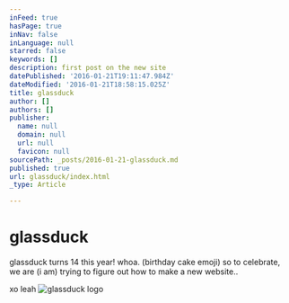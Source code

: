 ```yaml
---
inFeed: true
hasPage: true
inNav: false
inLanguage: null
starred: false
keywords: []
description: first post on the new site
datePublished: '2016-01-21T19:11:47.984Z'
dateModified: '2016-01-21T18:58:15.025Z'
title: glassduck
author: []
authors: []
publisher:
  name: null
  domain: null
  url: null
  favicon: null
sourcePath: _posts/2016-01-21-glassduck.md
published: true
url: glassduck/index.html
_type: Article

---
```

# glassduck

glassduck turns 14 this year!  whoa.  (birthday cake emoji)   so to celebrate, we are  (i am) trying to figure out how to make a new website.. 

xo leah
![glassduck logo](https://s3-us-west-2.amazonaws.com/the-grid-img/p/bf2f599e57c58a94dba8af1d7b64b2518976b6a7.gif)